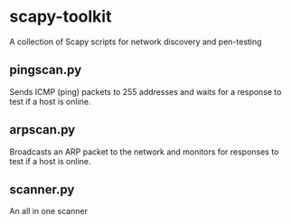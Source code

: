 # scapy-toolkit
A collection of Scapy scripts for network discovery and pen-testing

## pingscan.py
Sends ICMP (ping) packets to 255 addresses and waits for a response to test if a host is online.

## arpscan.py
Broadcasts an ARP packet to the network and monitors for responses to test if a host is online.

## scanner.py
An all in one scanner
